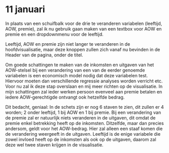 # 11 januari
In plaats van een schuifbalk voor de drie te veranderen variabelen (leeftijd, AOW, premie), zal ik nu gebruik gaan maken van een textbox voor AOW en premie en een dropdownmenu voor de leeftijd.

Leeftijd, AOW en premie zijn niet langer te veranderen in de hoofdvisualisatie, maar deze knoppen zullen zich vanaf nu bevinden in de Header van de pagina, onder de titel.

Om goede schattingen te maken van de inkomsten en uitgaven van het AOW-stelsel bij een verandering van een van de eerder genoemde variabelen is een economisch model nodig dat deze variabelen test. Hiervoor moeten dan verschillende regressie analyses worden verricht etc. Voor nu zal ik deze stap overslaan en mij meer richten op de visualisatie. In mijn schattingen zal ieder werken persoon evenveel aan premie betalen en iedere AOW-gerechtigde ontvangt ook hetzelfde bedrag.

Dit bedacht, geniaal: In de schets zijn er nog 6 staven te zien, dit zullen er 4 worden; 2 onder leeftijd, 1 bij AOW en 1 bij premie. Bij een verandering van de premie zal er natuurlijk niets veranderen in de uitgaven, dit omdat de premie enkel betrekking heeft op de inkomsten. Ditzelfde, maar dan precies andersom, geldt voor het AOW-bedrag. Hier zal alleen een staaf komen die de verandering weergeeft in de uitgaven. Leeftijd is de enige variabele die zowel invloed heeft op de inkomsten als ook op de uitgaven, daarom zal deze wel twee staven krijgen in de visualisatie.
